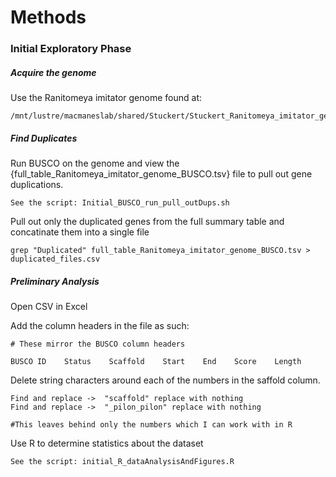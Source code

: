 # Methods

### Initial Exploratory Phase

##### Acquire the genome
Use the Ranitomeya imitator genome found at: 
       
    /mnt/lustre/macmaneslab/shared/Stuckert/Stuckert_Ranitomeya_imitator_genome

##### Find Duplicates

Run BUSCO on the genome and view the {full_table_Ranitomeya_imitator_genome_BUSCO.tsv} file to pull out gene duplications.

    See the script: Initial_BUSCO_run_pull_outDups.sh

Pull out only the duplicated genes from the full summary table and concatinate them into a single file
    
    grep "Duplicated" full_table_Ranitomeya_imitator_genome_BUSCO.tsv > duplicated_files.csv

##### Preliminary Analysis

Open CSV in Excel

Add the column headers in the file as such: 

    # These mirror the BUSCO column headers

    BUSCO ID    Status    Scaffold    Start    End    Score    Length

Delete string characters around each of the numbers in the saffold column.

    Find and replace ->  "scaffold" replace with nothing
    Find and replace ->  "_pilon_pilon" replace with nothing
    
    #This leaves behind only the numbers which I can work with in R
    
Use R to determine statistics about the dataset

    See the script: initial_R_dataAnalysisAndFigures.R 


